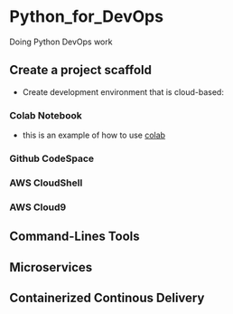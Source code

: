 # Python_for_DevOps
Doing Python DevOps work
## Create a project scaffold
* Create development environment that is cloud-based: 
### Colab Notebook
* this is an example of how to use [colab](https://github.com/YiChicken/Python_for_DevOps/blob/main/getting_started_python.ipynb)
### Github CodeSpace
### AWS CloudShell
### AWS Cloud9
## Command-Lines Tools

## Microservices 

## Containerized Continous Delivery

